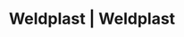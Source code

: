 ---
Filename: "eshop-products-variant230"
Link: "file:/Users/vinayakpatel/Downloads/www.weldplast.cz/eshop_products_compare/add/eshop-products-variant230"
product_name: "null"
product_id: "null"
title: "Weldplast | Weldplast"
product_desc: ""
product_specs: ""
product_downloads: ""
href: ""
p_desc_2: ""
accessories: ""
similar_products: ""
---